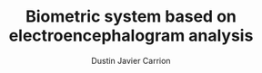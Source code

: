 ---
paperId: 18
author: Dustin Javier Carrion
publicationauthor: Carrion, D. J.
title: Biometric system based on electroencephalogram analysis
pdf: --
poster: --
alt: --
type: Poster
topic: FAT
link: --
conference: neurips
year: 2019
tags: neurips-2019
location: Vancouver, Canada
---